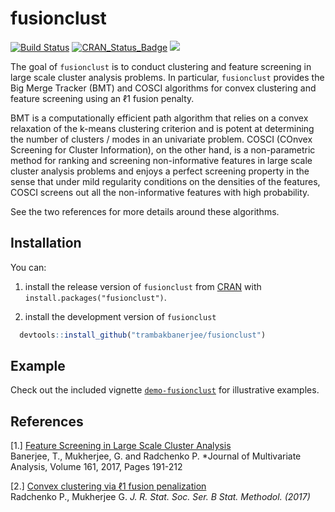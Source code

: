 <!-- README.md is generated from README.Rmd. Please edit that file -->
fusionclust
===========
[![Build Status](https://travis-ci.org/trambakbanerjee/fusionclust.svg?branch=master)](https://travis-ci.org/trambakbanerjee/fusionclust)
[![CRAN_Status_Badge](http://www.r-pkg.org/badges/version/fusionclust)](https://cran.r-project.org/package=fusionclust)
![](http://cranlogs.r-pkg.org/badges/grand-total/fusionclust)

The goal of `fusionclust` is to conduct clustering and feature screening in large scale cluster analysis problems. In particular, `fusionclust` provides the Big Merge Tracker (BMT) and COSCI algorithms for convex clustering and feature screening using an ℓ1 fusion penalty.  

BMT is a computationally efficient path algorithm that relies on a convex relaxation of the k-means clustering criterion and is potent at determining the number of clusters / modes in an univariate problem. COSCI (COnvex Screening for Cluster Information), on the other hand, is a non-parametric method for ranking and screening non-informative features in large scale cluster analysis problems and enjoys a perfect screening property in the sense that under mild regularity conditions on the densities of the features, COSCI screens out all the non-informative features with high probability. 

See the two references for more details around these algorithms.

Installation
-----------
You can:

1. install the release version of `fusionclust` from [CRAN](https://CRAN.R-project.org/package=fusionclust) with `install.packages("fusionclust")`.

2. install the development version of `fusionclust`

 ```R
   devtools::install_github("trambakbanerjee/fusionclust")
   ```

Example
-------

Check out the included vignette [`demo-fusionclust`](https://cran.r-project.org/web/packages/fusionclust/vignettes/demo-fusionclust.html) for illustrative examples.

References
--------
[1.] [Feature Screening in Large Scale Cluster Analysis](http://www.sciencedirect.com/science/article/pii/S0047259X17300271)    
Banerjee, T., Mukherjee, G. and Radchenko P.  *Journal of Multivariate Analysis, Volume 161, 2017, Pages 191-212

[2.] [Convex clustering via ℓ1 fusion penalization](http://onlinelibrary.wiley.com/doi/10.1111/rssb.12226/abstract)   
Radchenko P., Mukherjee G.   *J. R. Stat. Soc. Ser. B Stat. Methodol. (2017)*

